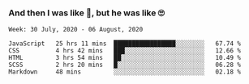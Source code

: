  ### And then I was like 🤯, but he was like 🙄
<!--
**Mat2ja/Mat2ja** is a ✨ _special_ ✨ repository because its `README.md` (this file) appears on your GitHub profile.

Here are some ideas to get you started:

- 🔭 I’m currently working on ...
- 🌱 I’m currently learning ...
- 👯 I’m looking to collaborate on ...
- 🤔 I’m looking for help with ...
- 💬 Ask me about ...
- 📫 How to reach me: ...
- 😄 Pronouns: ...
- ⚡ Fun fact: ...
-->

<!--START_SECTION:waka-->
```text
Week: 30 July, 2020 - 06 August, 2020

JavaScript   25 hrs 11 mins  █████████████████░░░░░░░░   67.74 % 
CSS          4 hrs 42 mins   ███░░░░░░░░░░░░░░░░░░░░░░   12.66 % 
HTML         3 hrs 54 mins   ██░░░░░░░░░░░░░░░░░░░░░░░   10.49 % 
SCSS         2 hrs 20 mins   █░░░░░░░░░░░░░░░░░░░░░░░░   06.28 % 
Markdown     48 mins         ░░░░░░░░░░░░░░░░░░░░░░░░░   02.18 %
```
<!--END_SECTION:waka-->
